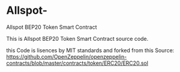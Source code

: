 # Allspot-
Allspot BEP20 Token Smart Contract



This is Allspot BEP20 Token Smart Contract source code.

this Code is lisences by MIT standards 
and forked from this Source:
https://github.com/OpenZeppelin/openzeppelin-contracts/blob/master/contracts/token/ERC20/ERC20.sol
